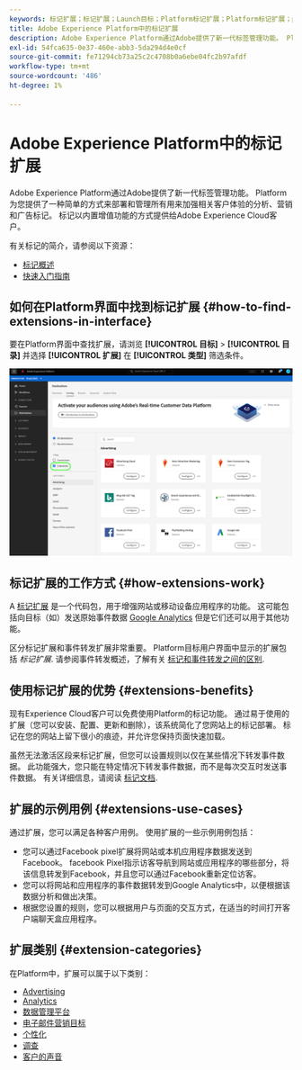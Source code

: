 ```yaml
---
keywords: 标记扩展；标记扩展；Launch目标；Platform标记扩展；Platform标记扩展；platform launch目标
title: Adobe Experience Platform中的标记扩展
description: Adobe Experience Platform通过Adobe提供了新一代标签管理功能。 Platform为您提供了一种简单的方式来部署和管理所有用来加强相关客户体验的分析、营销和广告标记。
exl-id: 54fca635-0e37-460e-abb3-5da294d4e0cf
source-git-commit: fe71294cb73a25c2c4708b0a6ebe04fc2b97afdf
workflow-type: tm+mt
source-wordcount: '486'
ht-degree: 1%

---
```


# Adobe Experience Platform中的标记扩展

Adobe Experience Platform通过Adobe提供了新一代标签管理功能。 Platform为您提供了一种简单的方式来部署和管理所有用来加强相关客户体验的分析、营销和广告标记。 标记以内置增值功能的方式提供给Adobe Experience Cloud客户。

有关标记的简介，请参阅以下资源：

- [标记概述](../../../tags/home.md)
- [快速入门指南](../../../tags/quick-start/quick-start.md)

## 如何在Platform界面中找到标记扩展 {#how-to-find-extensions-in-interface}

要在Platform界面中查找扩展，请浏览 **[!UICONTROL 目标]** > **[!UICONTROL 目录]** 并选择 **[!UICONTROL 扩展]** 在 **[!UICONTROL 类型]** 筛选条件。

![界面中的“扩展”过滤器](../../assets/catalog/launch-extensions/filter.png)

## 标记扩展的工作方式 {#how-extensions-work}

A [标记扩展](../../../tags/home.md#extensions) 是一个代码包，用于增强网站或移动设备应用程序的功能。 这可能包括向目标（如）发送原始事件数据 [Google Analytics](/help/destinations/catalog/analytics/google-universal-analytics.md) 但是它们还可以用于其他功能。

区分标记扩展和事件转发扩展非常重要。 Platform目标用户界面中显示的扩展包括 *标记扩展*. 请参阅事件转发概述，了解有关 [标记和事件转发之间的区别](/help/tags/ui/event-forwarding/overview.md#differences-between-event-forwarding-and-tags).



<!--

Extensions forward raw event data to several types of destinations. Think of extensions as an **Event Forwarding** type of destination. This is a simpler type of integration with destination platforms, which only forwards raw event data. Examples of those are the [Gainsight personalization extension](../personalization/gainsight.md) or the [Confirmit Voice of the Customer extension](../voice/confirmit-digital-feedback.md).

**Profile/Segment Export** destinations in Adobe Experience Platform capture event data, combine it with other data sources, apply segmentation, and export segments and qualified profiles to destinations. Examples of those are the [Amazon S3 cloud storage destination](../cloud-storage/amazon-s3.md) or the [Google Display & Video 360 advertising destination](../advertising/google-dv360.md).

![Tag extensions compared to other destinations](../../assets/common/launch-and-other-destinations.png)

-->

## 使用标记扩展的优势 {#extensions-benefits}

现有Experience Cloud客户可以免费使用Platform的标记功能。 通过易于使用的扩展（您可以安装、配置、更新和删除），该系统简化了您网站上的标记部署。 标记在您的网站上留下很小的痕迹，并允许您保持页面快速加载。

虽然无法激活区段来标记扩展，但您可以设置规则以仅在某些情况下转发事件数据。 此功能强大，您只能在特定情况下转发事件数据，而不是每次交互时发送事件数据。 有关详细信息，请阅读 [标记文档](../../../tags/ui/managing-resources/rules.md).

## 扩展的示例用例 {#extensions-use-cases}

通过扩展，您可以满足各种客户用例。 使用扩展的一些示例用例包括：

- 您可以通过Facebook pixel扩展将网站或本机应用程序数据发送到Facebook。 facebook Pixel指示访客导航到网站或应用程序的哪些部分，将该信息转发到Facebook，并且您可以通过Facebook重新定位访客。
- 您可以将网站和应用程序的事件数据转发到Google Analytics中，以便根据该数据分析和做出决策。
- 根据您设置的规则，您可以根据用户与页面的交互方式，在适当的时间打开客户端聊天盒应用程序。

## 扩展类别 {#extension-categories}

在Platform中，扩展可以属于以下类别：

- [Advertising](../advertising/overview.md)
- [Analytics](../analytics/overview.md)
- [数据管理平台](../data-management/overview.md)
- [电子邮件营销目标](../email-marketing/overview.md)
- [个性化](../personalization/overview.md)
- [调查](../survey/overview.md)
- [客户的声音](../voice/overview.md)

